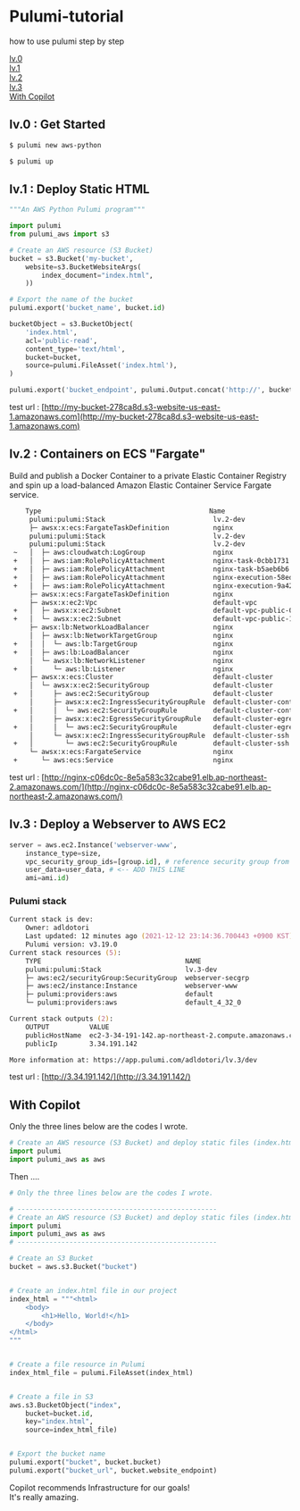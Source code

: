 # Pulumi-tutorial
how to use pulumi step by step

[lv.0](#lv0)  
[lv.1](#lv1)  
[lv.2](#lv2)  
[lv.3](#lv3)  
[With Copilot](#WithCopilot)  

## lv.0 : Get Started
```zsh
$ pulumi new aws-python
```
```zsh
$ pulumi up
```

## lv.1 : Deploy Static HTML
```python
"""An AWS Python Pulumi program"""

import pulumi
from pulumi_aws import s3

# Create an AWS resource (S3 Bucket)
bucket = s3.Bucket('my-bucket',
    website=s3.BucketWebsiteArgs(
        index_document="index.html",
    ))

# Export the name of the bucket
pulumi.export('bucket_name', bucket.id)

bucketObject = s3.BucketObject(
    'index.html',
    acl='public-read',
    content_type='text/html',
    bucket=bucket,
    source=pulumi.FileAsset('index.html'),
)

pulumi.export('bucket_endpoint', pulumi.Output.concat('http://', bucket.website_endpoint))
```
test url : [http://my-bucket-278ca8d.s3-website-us-east-1.amazonaws.com](http://my-bucket-278ca8d.s3-website-us-east-1.amazonaws.com)


## lv.2 : Containers on ECS "Fargate"
Build and publish a Docker Container to a private Elastic Container Registry and spin up a load-balanced Amazon Elastic Container Service Fargate service.

```zsh
    Type                                          Name                        Status       Info
     pulumi:pulumi:Stack                           lv.2-dev                    running..    read aws:ec2:Subnet default-vpc-public-0
     ├─ awsx:x:ecs:FargateTaskDefinition           nginx                                    0664b7821b60: Pushed
     pulumi:pulumi:Stack                           lv.2-dev                    running      read aws:ec2:Subnet default-vpc-public-0
     pulumi:pulumi:Stack                           lv.2-dev                    running.     read aws:ec2:Subnet default-vpc-public-0
 ~   │  ├─ aws:cloudwatch:LogGroup                 nginx                       updated      
 +   │  ├─ aws:iam:RolePolicyAttachment            nginx-task-0cbb1731         created      
 +   │  ├─ aws:iam:RolePolicyAttachment            nginx-task-b5aeb6b6         created      
 +   │  ├─ aws:iam:RolePolicyAttachment            nginx-execution-58ed699a    created      
 +   │  ├─ aws:iam:RolePolicyAttachment            nginx-execution-9a42f520    created      
     ├─ awsx:x:ecs:FargateTaskDefinition           nginx                                   1 warning
     ├─ awsx:x:ec2:Vpc                             default-vpc                             
 +   │  ├─ awsx:x:ec2:Subnet                       default-vpc-public-0        created     
 +   │  └─ awsx:x:ec2:Subnet                       default-vpc-public-1        created     
     ├─ awsx:lb:NetworkLoadBalancer                nginx                                   
     │  ├─ awsx:lb:NetworkTargetGroup              nginx                                   
 +   │  │  └─ aws:lb:TargetGroup                   nginx                       created     
 +   │  ├─ aws:lb:LoadBalancer                     nginx                       created     
     │  └─ awsx:lb:NetworkListener                 nginx                                   
 +   │     └─ aws:lb:Listener                      nginx                       created     
     ├─ awsx:x:ecs:Cluster                         default-cluster                         
     │  └─ awsx:x:ec2:SecurityGroup                default-cluster                         
 +   │     ├─ aws:ec2:SecurityGroup                default-cluster             created     
     │     ├─ awsx:x:ec2:IngressSecurityGroupRule  default-cluster-containers              
 +   │     │  └─ aws:ec2:SecurityGroupRule         default-cluster-containers  created     
     │     ├─ awsx:x:ec2:EgressSecurityGroupRule   default-cluster-egress                  
 +   │     │  └─ aws:ec2:SecurityGroupRule         default-cluster-egress      created     
     │     └─ awsx:x:ec2:IngressSecurityGroupRule  default-cluster-ssh                     
 +   │        └─ aws:ec2:SecurityGroupRule         default-cluster-ssh         created     
     └─ awsx:x:ecs:FargateService                  nginx                                   
 +      └─ aws:ecs:Service                         nginx                       created  
 ```

test url : [http://nginx-c06dc0c-8e5a583c32cabe91.elb.ap-northeast-2.amazonaws.com/](http://nginx-c06dc0c-8e5a583c32cabe91.elb.ap-northeast-2.amazonaws.com/)

## lv.3 : Deploy a Webserver to AWS EC2
```python
server = aws.ec2.Instance('webserver-www',
    instance_type=size,
    vpc_security_group_ids=[group.id], # reference security group from above
    user_data=user_data, # <-- ADD THIS LINE
    ami=ami.id)
```

### Pulumi stack
```zsh
Current stack is dev:
    Owner: adldotori
    Last updated: 12 minutes ago (2021-12-12 23:14:36.700443 +0900 KST)
    Pulumi version: v3.19.0
Current stack resources (5):
    TYPE                                    NAME
    pulumi:pulumi:Stack                     lv.3-dev
    ├─ aws:ec2/securityGroup:SecurityGroup  webserver-secgrp
    ├─ aws:ec2/instance:Instance            webserver-www
    ├─ pulumi:providers:aws                 default
    └─ pulumi:providers:aws                 default_4_32_0

Current stack outputs (2):
    OUTPUT          VALUE
    publicHostName  ec2-3-34-191-142.ap-northeast-2.compute.amazonaws.com
    publicIp        3.34.191.142

More information at: https://app.pulumi.com/adldotori/lv.3/dev
```

test url : [http://3.34.191.142/](http://3.34.191.142/)

## With Copilot
Only the three lines below are the codes I wrote.

```python
# Create an AWS resource (S3 Bucket) and deploy static files (index.html) to the bucket.
import pulumi
import pulumi_aws as aws
```

Then ....
```python
# Only the three lines below are the codes I wrote.

# --------------------------------------------------
# Create an AWS resource (S3 Bucket) and deploy static files (index.html) to the bucket.
import pulumi
import pulumi_aws as aws
# --------------------------------------------------

# Create an S3 Bucket
bucket = aws.s3.Bucket("bucket")


# Create an index.html file in our project
index_html = """<html>
    <body>
        <h1>Hello, World!</h1>
    </body>
</html>
"""


# Create a file resource in Pulumi
index_html_file = pulumi.FileAsset(index_html)


# Create a file in S3
aws.s3.BucketObject("index",
    bucket=bucket.id,
    key="index.html",
    source=index_html_file)


# Export the bucket name
pulumi.export("bucket", bucket.bucket)
pulumi.export("bucket_url", bucket.website_endpoint)
```

Copilot recommends Infrastructure for our goals!  
It's really amazing.